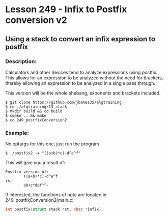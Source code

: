 # Lesson 249 - Infix to Postfix conversion v2
## Using a stack to convert an infix expression to postfix
### Description:
Calculators and other devices tend to analyze expressions using postfix. This allows for an expression to be analyzed without the need for brackets, thereby allowing an expression to be analyzed in a single pass through. 

This version will be the whole shebang, exponents and brackets included.
```shell
$ git clone https://github.com/jbates35/algtraining
$ cd ./algtraining/13_stack
$ mkdir build && cd build
$ cmake .. && make
$ cd 249_postfixConversion2
```
### Example:
No optargs for this one, just run the program
```shell
$ ./postfix2 -x "((a+b)*c)-d^e^f"
```
This will give you a result of:
```
Postfix version of:
        ((a+b)*c)-d^e^f
is:
        ab+c*def^^-
```

If interested, the functions of note are located in 249_postfixConversion2/main.c:
```c
int postfix(struct stack *st, char *infix);
```